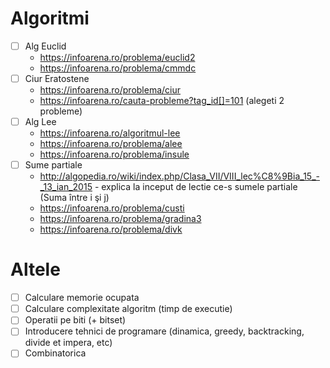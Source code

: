 # Algoritmi
* [ ] Alg Euclid
  - https://infoarena.ro/problema/euclid2
  - https://infoarena.ro/problema/cmmdc
* [ ] Ciur Eratostene
  - https://infoarena.ro/problema/ciur
  - https://infoarena.ro/cauta-probleme?tag_id[]=101 (alegeti 2 probleme)
* [ ] Alg Lee
  - https://infoarena.ro/algoritmul-lee
  - https://infoarena.ro/problema/alee
  - https://infoarena.ro/problema/insule
* [ ] Sume partiale
  - http://algopedia.ro/wiki/index.php/Clasa_VII/VIII_lec%C8%9Bia_15_-_13_ian_2015 - explica la inceput de lectie ce-s sumele partiale (Suma între i şi j)
  - https://infoarena.ro/problema/custi
  - https://infoarena.ro/problema/gradina3
  - https://infoarena.ro/problema/divk

# Altele
* [ ] Calculare memorie ocupata
* [ ] Calculare complexitate algoritm (timp de executie)
* [ ] Operatii pe biti (+ bitset)
* [ ] Introducere tehnici de programare (dinamica, greedy, backtracking, divide et impera, etc)
* [ ] Combinatorica

